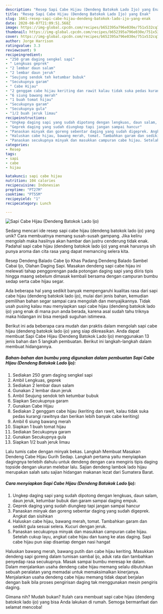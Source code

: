 ```yaml
---
description: "Resep Sapi Cabe Hijau (Dendeng Batokok Lado Ijo) yang Enak"
title: "Resep Sapi Cabe Hijau (Dendeng Batokok Lado Ijo) yang Enak"
slug: 1661-resep-sapi-cabe-hijau-dendeng-batokok-lado-ijo-yang-enak
date: 2020-08-07T21:09:51.568Z
image: https://img-global.cpcdn.com/recipes/b652395a796e030e/751x532cq70/sapi-cabe-hijau-dendeng-batokok-lado-ijo-foto-resep-utama.jpg
thumbnail: https://img-global.cpcdn.com/recipes/b652395a796e030e/751x532cq70/sapi-cabe-hijau-dendeng-batokok-lado-ijo-foto-resep-utama.jpg
cover: https://img-global.cpcdn.com/recipes/b652395a796e030e/751x532cq70/sapi-cabe-hijau-dendeng-batokok-lado-ijo-foto-resep-utama.jpg
author: Jorge Harrison
ratingvalue: 3.3
reviewcount: 9
recipeingredient:
- "250 gram daging sengkel sapi"
- " Lengkuas geprek"
- "2 lembar daun salam"
- "2 lembar daun jeruk"
- "Seujung sendok teh ketumbar bubuk"
- "Secukupnya garam"
- " Cabe Hijau"
- "2 genggam cabe hijau keriting dan rawit kalau tidak suka pedas kurangi rawitnya dan berikan lebih banyak cabe keriting"
- "6 siung bawang merah"
- "1 buah tomat hijau"
- "Secukupnya garam"
- "Secukupnya gula"
- "1/2 buah jeruk limau"
recipeinstructions:
- "Ungkep daging sapi yang sudah dipotong dengan lengkuas, daun salam, daun jeruk, ketumbar bubuk dan garam sampai daging empuk."
- "Geprek daging yang sudah diungkep tapi jangan sampai hancur"
- "Panaskan minyak dan goreng sebentar daging yang sudah digeprek. Angkat dan sisihkan"
- "Haluskan cabe hijau, bawang merah, tomat. Tambahkan garam dan sedikit gula sesuai selera. Kucuri dengan jeruk."
- "Panaskan secukupnya minyak dan masukkan campuran cabe hijau. Setelah cukup layu, angkat cabe hijau dan tuang ke atas daging. Sapi cabe hijau pun siap disantap dengan nasi hangat"
categories:
- Resep
tags:
- sapi
- cabe
- hijau

katakunci: sapi cabe hijau 
nutrition: 104 calories
recipecuisine: Indonesian
preptime: "PT27M"
cooktime: "PT55M"
recipeyield: "1"
recipecategory: Lunch

---
```



![Sapi Cabe Hijau (Dendeng Batokok Lado Ijo)](https://img-global.cpcdn.com/recipes/b652395a796e030e/751x532cq70/sapi-cabe-hijau-dendeng-batokok-lado-ijo-foto-resep-utama.jpg)

Sedang mencari ide resep sapi cabe hijau (dendeng batokok lado ijo) yang unik? Cara membuatnya memang susah-susah gampang. Jika keliru mengolah maka hasilnya akan hambar dan justru cenderung tidak enak. Padahal sapi cabe hijau (dendeng batokok lado ijo) yang enak harusnya sih punya aroma dan cita rasa yang dapat memancing selera kita.

Resep Dendeng Balado Cabe Ijo Khas Padang Dendeng Balado Sambel Cabai Ijo, Olahan Daging Sapi. Masakan dendeng sapi cabe hijau ini melewati tahap penggorengan pada potongan daging sapi yang diiris tipis hingga maang sebelum dimasak kembali bersama dengan campuran bumbu sedap serta cabe hijau segar.

Ada beberapa hal yang sedikit banyak mempengaruhi kualitas rasa dari sapi cabe hijau (dendeng batokok lado ijo), mulai dari jenis bahan, kemudian pemilihan bahan segar sampai cara mengolah dan menyajikannya. Tidak usah pusing kalau mau menyiapkan sapi cabe hijau (dendeng batokok lado ijo) yang enak di mana pun anda berada, karena asal sudah tahu triknya maka hidangan ini bisa menjadi suguhan istimewa.


Berikut ini ada beberapa cara mudah dan praktis dalam mengolah sapi cabe hijau (dendeng batokok lado ijo) yang siap dikreasikan. Anda dapat membuat Sapi Cabe Hijau (Dendeng Batokok Lado Ijo) menggunakan 13 jenis bahan dan 5 langkah pembuatan. Berikut ini langkah-langkah dalam membuat hidangannya.

<!--inarticleads1-->

##### Bahan-bahan dan bumbu yang digunakan dalam pembuatan Sapi Cabe Hijau (Dendeng Batokok Lado Ijo):

1. Sediakan 250 gram daging sengkel sapi
1. Ambil  Lengkuas, geprek
1. Sediakan 2 lembar daun salam
1. Gunakan 2 lembar daun jeruk
1. Ambil Seujung sendok teh ketumbar bubuk
1. Siapkan Secukupnya garam
1. Gunakan  Cabe Hijau
1. Sediakan 2 genggam cabe hijau (keriting dan rawit, kalau tidak suka pedas kurangi rawitnya dan berikan lebih banyak cabe keriting)
1. Ambil 6 siung bawang merah
1. Siapkan 1 buah tomat hijau
1. Sediakan Secukupnya garam
1. Gunakan Secukupnya gula
1. Siapkan 1/2 buah jeruk limau


Lalu tumis cabe dengan minyak bekas. Langkah Membuat Masakan Dendeng Cabe Hijau Gurih Sedap. Langkah pertama yaitu menyiapkan dagingnya terlebih dahulu untuk dendeng dengan cara mengiris tipis daging topside dengan ukuran melebar lalu. Sajian dendeng lambok lado hijau merupakan salah satu sajian hidangan makanan lezat dari Sumatera Barat. 

<!--inarticleads2-->

##### Cara menyiapkan Sapi Cabe Hijau (Dendeng Batokok Lado Ijo):

1. Ungkep daging sapi yang sudah dipotong dengan lengkuas, daun salam, daun jeruk, ketumbar bubuk dan garam sampai daging empuk.
1. Geprek daging yang sudah diungkep tapi jangan sampai hancur
1. Panaskan minyak dan goreng sebentar daging yang sudah digeprek. Angkat dan sisihkan
1. Haluskan cabe hijau, bawang merah, tomat. Tambahkan garam dan sedikit gula sesuai selera. Kucuri dengan jeruk.
1. Panaskan secukupnya minyak dan masukkan campuran cabe hijau. Setelah cukup layu, angkat cabe hijau dan tuang ke atas daging. Sapi cabe hijau pun siap disantap dengan nasi hangat


Haluskan bawang merah, bawang putih dan cabe hijau keriting. Masukkan dendeng sapi goreng dalam tumisan sambal ijo, aduk rata dan tambahkan penyedap rasa secukupnya. Masak sampai bumbu meresap ke dalam. Dalam menjalankan usaha dendeng cabe hijau memang selalu dibutuhkan sebuah peralatan yang memadai untuk memaksimalkan kinerjanya. Menjalankan usaha dendeng cabe hijau memang tidak dapat berjalan dengan baik bila proses pengirisan daging tak menggunakan mesin pengiris daging. 

Gimana nih? Mudah bukan? Itulah cara membuat sapi cabe hijau (dendeng batokok lado ijo) yang bisa Anda lakukan di rumah. Semoga bermanfaat dan selamat mencoba!
